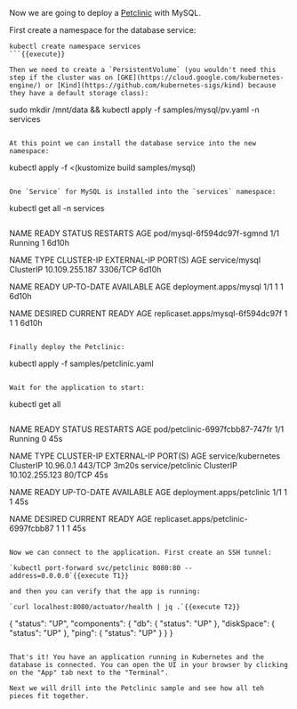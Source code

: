 
Now we are going to deploy a [Petclinic](https://github.com/spring-projects/spring-petclinic) with MySQL. 

First create a namespace for the database service:

```
kubectl create namespace services
```{{execute}}

Then we need to create a `PersistentVolume` (you wouldn't need this step if the cluster was on [GKE](https://cloud.google.com/kubernetes-engine/) or [Kind](https://github.com/kubernetes-sigs/kind) because they have a default storage class):

```
sudo mkdir /mnt/data && kubectl apply -f samples/mysql/pv.yaml -n services
```{{execute}}

At this point we can install the database service into the new namespace:

```
kubectl apply -f <(kustomize build samples/mysql)
```{{execute}}

One `Service` for MySQL is installed into the `services` namespace:

```
kubectl get all -n services
```{{execute}}

```
NAME                         READY   STATUS    RESTARTS   AGE
pod/mysql-6f594dc97f-sgmnd   1/1     Running   1          6d10h

NAME            TYPE        CLUSTER-IP       EXTERNAL-IP   PORT(S)    AGE
service/mysql   ClusterIP   10.109.255.187   <none>        3306/TCP   6d10h

NAME                    READY   UP-TO-DATE   AVAILABLE   AGE
deployment.apps/mysql   1/1     1            1           6d10h

NAME                               DESIRED   CURRENT   READY   AGE
replicaset.apps/mysql-6f594dc97f   1         1         1       6d10h
```

Finally deploy the Petclinic:

```
kubectl apply -f samples/petclinic.yaml
```{{execute}}

Wait for the application to start:

```
kubectl get all
```{{execute}}

```
NAME                             READY   STATUS    RESTARTS   AGE
pod/petclinic-6997fcbb87-747fr   1/1     Running   0          45s

NAME                 TYPE        CLUSTER-IP       EXTERNAL-IP   PORT(S)   AGE
service/kubernetes   ClusterIP   10.96.0.1        <none>        443/TCP   3m20s
service/petclinic    ClusterIP   10.102.255.123   <none>        80/TCP    45s

NAME                        READY   UP-TO-DATE   AVAILABLE   AGE
deployment.apps/petclinic   1/1     1            1           45s

NAME                                   DESIRED   CURRENT   READY   AGE
replicaset.apps/petclinic-6997fcbb87   1         1         1       45s
```

Now we can connect to the application. First create an SSH tunnel:

`kubectl port-forward svc/petclinic 8080:80 --address=0.0.0.0`{{execute T1}}

and then you can verify that the app is running:

`curl localhost:8080/actuator/health | jq .`{{execute T2}}

```
{
  "status": "UP",
  "components": {
    "db": {
      "status": "UP"
    },
    "diskSpace": {
      "status": "UP"
    },
    "ping": {
      "status": "UP"
    }
  }
}
```

That's it! You have an application running in Kubernetes and the database is connected. You can open the UI in your browser by clicking on the "App" tab next to the "Terminal".

Next we will drill into the Petclinic sample and see how all teh pieces fit together.